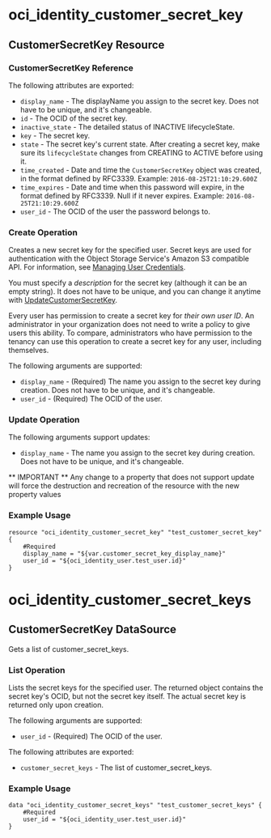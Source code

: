 # oci_identity_customer_secret_key

## CustomerSecretKey Resource

### CustomerSecretKey Reference

The following attributes are exported:

* `display_name` - The displayName you assign to the secret key. Does not have to be unique, and it's changeable.
* `id` - The OCID of the secret key.
* `inactive_state` - The detailed status of INACTIVE lifecycleState.
* `key` - The secret key.
* `state` - The secret key's current state. After creating a secret key, make sure its `lifecycleState` changes from CREATING to ACTIVE before using it. 
* `time_created` - Date and time the `CustomerSecretKey` object was created, in the format defined by RFC3339.  Example: `2016-08-25T21:10:29.600Z` 
* `time_expires` - Date and time when this password will expire, in the format defined by RFC3339. Null if it never expires.  Example: `2016-08-25T21:10:29.600Z` 
* `user_id` - The OCID of the user the password belongs to.



### Create Operation
Creates a new secret key for the specified user. Secret keys are used for authentication with the Object Storage Service's Amazon S3
compatible API. For information, see
[Managing User Credentials](https://docs.us-phoenix-1.oraclecloud.com/Content/Identity/Tasks/managingcredentials.htm).

You must specify a *description* for the secret key (although it can be an empty string). It does not
have to be unique, and you can change it anytime with
[UpdateCustomerSecretKey](https://docs.us-phoenix-1.oraclecloud.com/api/#/en/identity/20160918/CustomerSecretKeySummary/UpdateCustomerSecretKey).

Every user has permission to create a secret key for *their own user ID*. An administrator in your organization
does not need to write a policy to give users this ability. To compare, administrators who have permission to the
tenancy can use this operation to create a secret key for any user, including themselves.


The following arguments are supported:

* `display_name` - (Required) The name you assign to the secret key during creation. Does not have to be unique, and it's changeable. 
* `user_id` - (Required) The OCID of the user.


### Update Operation


The following arguments support updates:
* `display_name` - The name you assign to the secret key during creation. Does not have to be unique, and it's changeable.

** IMPORTANT **
Any change to a property that does not support update will force the destruction and recreation of the resource with the new property values

### Example Usage

```
resource "oci_identity_customer_secret_key" "test_customer_secret_key" {
	#Required
	display_name = "${var.customer_secret_key_display_name}"
	user_id = "${oci_identity_user.test_user.id}"
}
```

# oci_identity_customer_secret_keys

## CustomerSecretKey DataSource

Gets a list of customer_secret_keys.

### List Operation
Lists the secret keys for the specified user. The returned object contains the secret key's OCID, but not
the secret key itself. The actual secret key is returned only upon creation.

The following arguments are supported:

* `user_id` - (Required) The OCID of the user.


The following attributes are exported:

* `customer_secret_keys` - The list of customer_secret_keys.

### Example Usage

```
data "oci_identity_customer_secret_keys" "test_customer_secret_keys" {
	#Required
	user_id = "${oci_identity_user.test_user.id}"
}
```